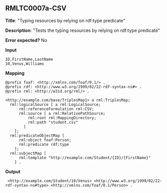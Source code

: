 ## RMLTC0007a-CSV

**Title**: "Typing resources by relying on rdf:type predicate"

**Description**: "Tests the typing resources by relying on rdf:type predicate"

**Error expected?** No

**Input**
```
ID,FirstName,LastName
10,Venus,Williams

```

**Mapping**
```
@prefix foaf: <http://xmlns.com/foaf/0.1/> .
@prefix rdf: <http://www.w3.org/1999/02/22-rdf-syntax-ns#> .
@prefix rml: <http://w3id.org/rml/> .

<http://example.com/base/TriplesMap1> a rml:TriplesMap;
  rml:logicalSource [ a rml:LogicalSource;
      rml:referenceFormulation rml:CSV;
      rml:source [ a rml:RelativePathSource;
          rml:root rml:MappingDirectory;
          rml:path "student.csv"
        ]
    ];
  rml:predicateObjectMap [
      rml:object foaf:Person;
      rml:predicate rdf:type
    ];
  rml:subjectMap [
      rml:template "http://example.com/Student/{ID}/{FirstName}"
    ] .

```

**Output**
```
 <http://example.com/Student/10/Venus> <http://www.w3.org/1999/02/22-rdf-syntax-ns#type> <http://xmlns.com/foaf/0.1/Person> .


```

